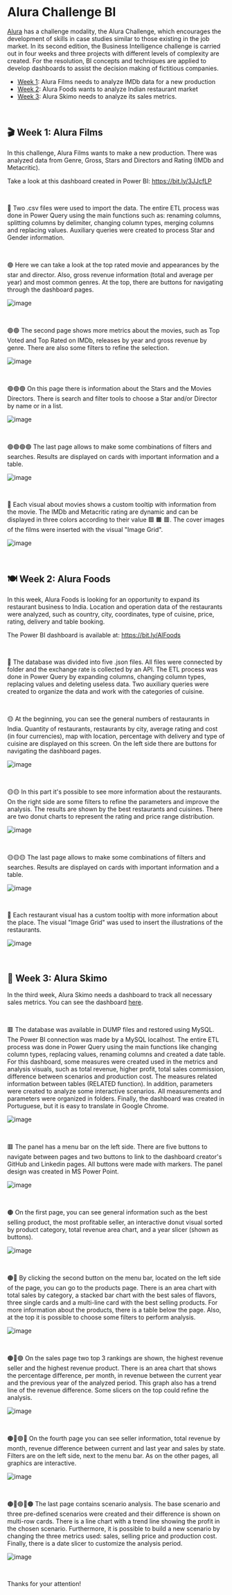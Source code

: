 # Alura Challenge BI

[Alura](https://www.alura.com.br/) has a challenge modality, the Alura Challenge, which encourages the development of skills in case studies similar to those existing in the job market. In its second edition, the Business Intelligence challenge is carried out in four weeks and three projects with different levels of complexity are created. For the resolution, BI concepts and techniques are applied to develop dashboards to assist the decision making of fictitious companies.

- [Week 1](https://github.com/marcelohansen/Alura-Challenge-BI#clapper-week-1-alura-films): Alura Films needs to analyze IMDb data for a new production
- [Week 2](https://github.com/marcelohansen/Alura-Challenge-BI/#plate_with_cutlery-week-2-alura-foods): Alura Foods wants to analyze Indian restaurant market
- [Week 3](https://github.com/marcelohansen/Alura-Challenge-BI/#icecream-week-3-alura-skimo): Alura Skimo needs to analyze its sales metrics.

&nbsp;
&nbsp;
   
## 🎬 Week 1: Alura Films

In this challenge, Alura Films wants to make a new production. There was analyzed data from Genre, Gross, Stars and Directors and Rating (IMDb and Metacritic).

Take a look at this dashboard created in Power BI: https://bit.ly/3JJcfLP

&nbsp;
&nbsp;
&nbsp;

🔶 Two .csv files were used to import the data. The entire ETL process was done in Power Query using the main functions such as: renaming columns, splitting columns by delimiter, changing column types, merging columns and replacing values. Auxiliary queries were created to process Star and Gender information.

&nbsp;
&nbsp;
&nbsp;
&nbsp;

🟢 Here we can take a look at the top rated movie and appearances by the star and director. Also, gross revenue information (total and average per year) and most common genres. At the top, there are buttons for navigating through the dashboard pages.


![image](https://user-images.githubusercontent.com/98857817/156354623-38ead1e4-1bd8-432c-8cd0-b18b0624be57.png)

&nbsp;
&nbsp;
&nbsp;
&nbsp;

🟢🟢 The second page shows more metrics about the movies, such as Top Voted and Top Rated on IMDb, releases by year and gross revenue by genre. There are also some filters to refine the selection.

![image](https://user-images.githubusercontent.com/98857817/156372678-fda7b2f8-b5d7-4748-9c1f-7dd87c6bad65.png)

&nbsp;
&nbsp;
&nbsp;
&nbsp;

🟢🟢🟢 On this page there is information about the Stars and the Movies Directors. There is search and filter tools to choose a Star and/or Director by name or in a list.

![image](https://user-images.githubusercontent.com/98857817/156376444-ee444ac7-7291-43ba-bf88-23e9189fc7f5.png)

&nbsp;
&nbsp;
&nbsp;
&nbsp;

🟢🟢🟢🟢 The last page allows to make some combinations of filters and searches. Results are displayed on cards with important information and a table.

![image](https://user-images.githubusercontent.com/98857817/156377654-63a666a6-39e4-49b8-bc96-8361a975a262.png)

&nbsp;
&nbsp;
&nbsp;
&nbsp;

🔶 Each visual about movies shows a custom tooltip with information from the movie. The IMDb and Metacritic rating are dynamic and can be displayed in three colors according to their value 🟩 🟧 🟥. The cover images of the films were inserted with the visual "Image Grid".

![image](https://user-images.githubusercontent.com/98857817/156380188-ee46debf-d033-41ef-bc33-e8e81d1c1bbe.png)

&nbsp;
&nbsp;
&nbsp;
&nbsp;

## 🍽️ Week 2: Alura Foods

In this week, Alura Foods is looking for an opportunity to expand its restaurant business to India. Location and operation data of the restaurants were analyzed, such as country, city, coordinates, type of cuisine, price, rating, delivery and table booking.

The Power BI dashboard is available at: https://bit.ly/AlFoods

&nbsp;
&nbsp;
&nbsp;

🔷 The database was divided into five .json files. All files were connected by folder and the exchange rate is collected by an API. The ETL process was done in Power Query by expanding columns, changing column types, replacing values and deleting useless data. Two auxiliary queries were created to organize the data and work with the categories of cuisine.

&nbsp;
&nbsp;
&nbsp;
&nbsp;

🟡 At the beginning, you can see the general numbers of restaurants in India. Quantity of restaurants, restaurants by city, average rating and cost (in four currencies), map with location, percentage with delivery and type of cuisine are displayed on this screen. On the left side there are buttons for navigating the dashboard pages.

![image](https://user-images.githubusercontent.com/98857817/156609939-711cdf2c-857c-46a7-9e7e-440727f8236d.png)


&nbsp;
&nbsp;
&nbsp;
&nbsp;

🟡🟡 In this part it's possible to see more information about the restaurants. On the right side are some filters to refine the parameters and improve the analysis. The results are shown by the best restaurants and cuisines. There are two donut charts to represent the rating and price range distribution.

![image](https://user-images.githubusercontent.com/98857817/156610020-82cab32f-dab3-491a-8b60-8b79b13c6538.png)


&nbsp;
&nbsp;
&nbsp;
&nbsp;

🟡🟡🟡 The last page allows to make some combinations of filters and searches. Results are displayed on cards with important information and a table.

![image](https://user-images.githubusercontent.com/98857817/156610369-95d647ba-851b-4198-8e5b-0b5b7e9598ee.png)


&nbsp;
&nbsp;
&nbsp;
&nbsp;

🔷 Each restaurant visual has a custom tooltip with more information about the place. The visual "Image Grid" was used to insert the illustrations of the restaurants.

![image](https://user-images.githubusercontent.com/98857817/156641736-95f510b2-54e1-45fd-be3f-1ff3eaf0abfc.png)

&nbsp;
&nbsp;
&nbsp;
&nbsp;

## 🍦 Week 3: Alura Skimo

In the third week, Alura Skimo needs a dashboard to track all necessary sales metrics. You can see the dashboard [here](https://bit.ly/AluraSkimo).

&nbsp;
&nbsp;

:red_square: The database was available in DUMP files and restored using MySQL. The Power BI connection was made by a MySQL localhost. The entire ETL process was done in Power Query using the main functions like changing column types, replacing values, renaming columns and created a date table. For this dashboard, some measures were created used in the metrics and analysis visuals, such as total revenue, higher profit, total sales commission, difference between scenarios and production cost. The measures related information between tables (RELATED function). In addition, parameters were created to analyze some interactive scenarios. All measurements and parameters were organized in folders. Finally, the dashboard was created in Portuguese, but it is easy to translate in Google Chrome.

![image](https://user-images.githubusercontent.com/98857817/158431498-5ca63707-59d2-455d-87d9-eebb4dbe1ad8.png)


&nbsp;
&nbsp;
&nbsp;
&nbsp;

:red_square: The panel has a menu bar on the left side. There are five buttons to navigate between pages and two buttons to link to the dashboard creator's GitHub and Linkedin pages. All buttons were made with markers. The panel design was created in MS Power Point.

![image](https://user-images.githubusercontent.com/98857817/158444974-04931991-48a4-46eb-a99b-76eab96103dc.png)

&nbsp;
&nbsp;
&nbsp;
&nbsp;

:brown_circle: On the first page, you can see general information such as the best selling product, the most profitable seller, an interactive donut visual sorted by product category, total revenue area chart, and a year slicer (shown as buttons).

![image](https://user-images.githubusercontent.com/98857817/158433333-6f1150b9-016e-4edc-bef5-09614560fec8.png)

&nbsp;
&nbsp;
&nbsp;
&nbsp;

:brown_circle::red_circle: By clicking the second button on the menu bar, located on the left side of the page, you can go to the products page. There is an area chart with total sales by category, a stacked bar chart with the best sales of flavors, three single cards and a multi-line card with the best selling products. For more information about the products, there is a table below the page. Also, at the top it is possible to choose some filters to perform analysis.

![image](https://user-images.githubusercontent.com/98857817/158436067-7978dd33-88f4-46c4-9186-af05c24427d5.png)

&nbsp;
&nbsp;
&nbsp;
&nbsp;

:brown_circle::red_circle::purple_circle: On the sales page two top 3 rankings are shown, the highest revenue seller and the highest revenue product. There is an area chart that shows the percentage difference, per month, in revenue between the current year and the previous year of the analyzed period. This graph also has a trend line of the revenue difference. Some slicers on the top could refine the analysis.

![image](https://user-images.githubusercontent.com/98857817/158437679-3ae3f4dd-4755-4b29-a061-e806a80e1811.png)

&nbsp;
&nbsp;
&nbsp;
&nbsp;

:brown_circle::red_circle::purple_circle::red_circle: On the fourth page you can see seller information, total revenue by month, revenue difference between current and last year and sales by state. Filters are on the left side, next to the menu bar. As on the other pages, all graphics are interactive.

![image](https://user-images.githubusercontent.com/98857817/158441266-e4394c98-bfda-4f44-9c74-69ac187d364c.png)

&nbsp;
&nbsp;
&nbsp;
&nbsp;

:brown_circle::red_circle::purple_circle::red_circle::brown_circle: The last page contains scenario analysis. The base scenario and three pre-defined scenarios were created and their difference is shown on multi-row cards. There is a line chart with a trend line showing the profit in the chosen scenario. Furthermore, it is possible to build a new scenario by changing the three metrics used: sales, selling price and production cost. Finally, there is a date slicer to customize the analysis period.

![image](https://user-images.githubusercontent.com/98857817/158447780-d8d34ac7-0dbf-4dbc-b5d9-73ddb17e70fc.png)

&nbsp;
&nbsp;
&nbsp;

Thanks for your attention!
